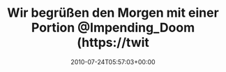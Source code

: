 ---
retweeted: false
source: <a href="http://twitter.com" rel="nofollow">Twitter Web Client</a>
entities:
  hashtags: []
  symbols: []
  user_mentions:
  - name: Impending Doom
    screen_name: Impending_Doom
    indices:
    - '42'
    - '57'
    id_str: '29774506'
    id: '29774506'
  urls: []
display_text_range:
- '0'
- '92'
favorite_count: '0'
id_str: '19400513606'
truncated: false
retweet_count: '0'
id: '19400513606'
created_at: Sat Jul 24 05:57:03 +0000 2010
favorited: false
full_text: Wir begrüßen den Morgen mit einer Portion [@Impending_Doom](https://twitter.com/Impending_Doom)!
  Und eins und zwei und eins und...
lang: de
tags:
- pesos/twitter
date: '2010-07-24T05:57:03+00:00'
src: https://twitter.com/bascht/status/19400513606
original_url: https://twitter.com/bascht/status/19400513606
type: twitter_tweet
text: Wir begrüßen den Morgen mit einer Portion [@Impending_Doom](https://twitter.com/Impending_Doom)!
  Und eins und zwei und eins und...
title: Wir begrüßen den Morgen mit einer Portion @Impending_Doom (https://twit

---